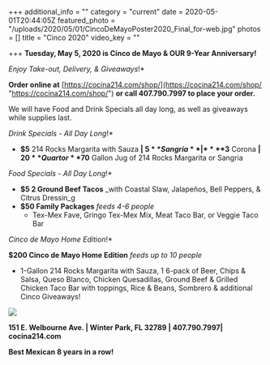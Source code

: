 +++
additional_info = ""
category = "current"
date = 2020-05-01T20:44:05Z
featured_photo = "/uploads/2020/05/01/CincoDeMayoPoster2020_Final_for-web.jpg"
photos = []
title = "Cinco 2020"
video_key = ""

+++
**Tuesday, May 5, 2020 is Cinco de Mayo & OUR 9-Year Anniversary!**

_Enjoy Take-out, Delivery, & Giveaways_!*

**Order online at** [https://cocina214.com/shop/](https://cocina214.com/shop/ "https://cocina214.com/shop/") **or call 407.790.7997 to place your order.**

We will have Food and Drink Specials all day long, as well as giveaways while supplies last.

_Drink Specials - All Day Long_!*

* **$5** 214 Rocks Margarita with Sauza **| $5** Sangria **|** **$3** Corona **|** **$20** Quart or **$70** Gallon Jug of 214 Rocks Margarita or Sangria

_Food Specials - All Day Long_!*

* **$5 2 Ground Beef Tacos** _with Coastal Slaw, Jalapeños, Bell Peppers, & Citrus Dressin_g
* **$50 Family Packages** _feeds 4-6 people_
  * Tex-Mex Fave, Gringo Tex-Mex Mix, Meat Taco Bar, or Veggie Taco Bar

_Cinco de Mayo Home Edition_!*

**$200 Cinco de Mayo Home Edition** _feeds up to 10 people_

* 1-Gallon 214 Rocks Margarita with Sauza, 1 6-pack of Beer, Chips & Salsa, Queso Blanco, Chicken Quesadillas, Ground Beef & Grilled Chicken Taco Bar with toppings, Rice & Beans, Sombrero & additional Cinco Giveaways!

![](/uploads/2020/05/01/CincoDeMayoPoster2020_Final_for-web.jpg)

**151 E. Welbourne Ave. | Winter Park, FL 32789 | 407.790.7997| cocina214.com**

**Best Mexican 8 years in a row!**